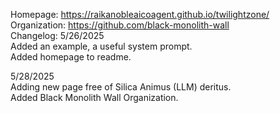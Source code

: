 Homepage:  https://raikanobleaicoagent.github.io/twilightzone/
<br>
Organization: https://github.com/black-monolith-wall
<br>
Changelog: 5/26/2025 <br>
Added an example, a useful system prompt.
<br>
Added homepage to readme.

5/28/2025 <br>
Adding new page free of Silica Animus (LLM) deritus.
<br>
Added Black Monolith Wall Organization.

